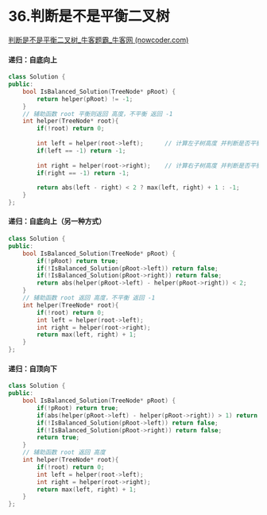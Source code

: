 # 36.判断是不是平衡二叉树

[判断是不是平衡二叉树_牛客题霸_牛客网 (nowcoder.com)](https://www.nowcoder.com/practice/8b3b95850edb4115918ecebdf1b4d222?tpId=295&tags=&title=&difficulty=0&judgeStatus=0&rp=0&sourceUrl=%2Fexam%2Foj%3Fpage%3D1%26tab%3D%E7%AE%97%E6%B3%95%E7%AF%87%26topicId%3D295)



#### 递归：自底向上

```c++
class Solution {
public:
    bool IsBalanced_Solution(TreeNode* pRoot) {
        return helper(pRoot) != -1;
    }
    // 辅助函数 root 平衡则返回 高度，不平衡 返回 -1
    int helper(TreeNode* root){
        if(!root) return 0;
        
        int left = helper(root->left);		// 计算左子树高度 并判断是否平衡
        if(left == -1) return -1;
        
        int right = helper(root->right); 	// 计算右子树高度 并判断是否平衡
        if(right == -1) return -1;
        
        return abs(left - right) < 2 ? max(left, right) + 1 : -1;
    }
};
```



#### 递归：自底向上（另一种方式）

```c++
class Solution {
public:
    bool IsBalanced_Solution(TreeNode* pRoot) {
        if(!pRoot) return true;
        if(!IsBalanced_Solution(pRoot->left)) return false;
        if(!IsBalanced_Solution(pRoot->right)) return false;
        return abs(helper(pRoot->left) - helper(pRoot->right)) < 2;
    }
    // 辅助函数 root 返回 高度，不平衡 返回 -1
    int helper(TreeNode* root){
        if(!root) return 0;
        int left = helper(root->left);
        int right = helper(root->right);
        return max(left, right) + 1;
    }
};
```



#### 递归：自顶向下

```c++
class Solution {
public:
    bool IsBalanced_Solution(TreeNode* pRoot) {
        if(!pRoot) return true;
        if(abs(helper(pRoot->left) - helper(pRoot->right)) > 1) return false; 
        if(!IsBalanced_Solution(pRoot->left)) return false;
        if(!IsBalanced_Solution(pRoot->right)) return false;
        return true;
    }
    // 辅助函数 root 返回 高度
    int helper(TreeNode* root){
        if(!root) return 0;
        int left = helper(root->left);
        int right = helper(root->right);
        return max(left, right) + 1;
    }
};
```

